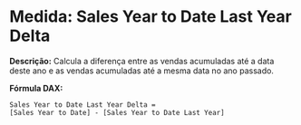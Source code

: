 # Medida: Sales Year to Date Last Year Delta

**Descrição:** Calcula a diferença entre as vendas acumuladas até a data deste ano e as vendas acumuladas até a mesma data no ano passado.

**Fórmula DAX:**
```DAX
Sales Year to Date Last Year Delta = 
[Sales Year to Date] - [Sales Year to Date Last Year]
